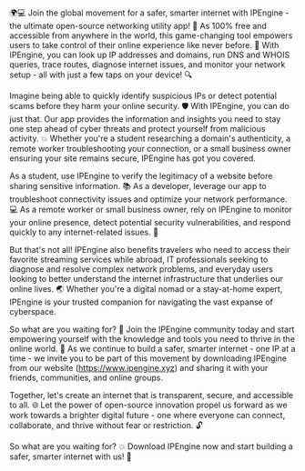 🌍💻 Join the global movement for a safer, smarter internet with IPEngine - the ultimate open-source networking utility app! 🚀 As 100% free and accessible from anywhere in the world, this game-changing tool empowers users to take control of their online experience like never before. 💪 With IPEngine, you can look up IP addresses and domains, run DNS and WHOIS queries, trace routes, diagnose internet issues, and monitor your network setup - all with just a few taps on your device! 🔍

Imagine being able to quickly identify suspicious IPs or detect potential scams before they harm your online security. 🛡️ With IPEngine, you can do just that. Our app provides the information and insights you need to stay one step ahead of cyber threats and protect yourself from malicious activity. 💥 Whether you're a student researching a domain's authenticity, a remote worker troubleshooting your connection, or a small business owner ensuring your site remains secure, IPEngine has got you covered.

As a student, use IPEngine to verify the legitimacy of a website before sharing sensitive information. 📚 As a developer, leverage our app to troubleshoot connectivity issues and optimize your network performance. 💻 As a remote worker or small business owner, rely on IPEngine to monitor your online presence, detect potential security vulnerabilities, and respond quickly to any internet-related issues. 👥

But that's not all! IPEngine also benefits travelers who need to access their favorite streaming services while abroad, IT professionals seeking to diagnose and resolve complex network problems, and everyday users looking to better understand the internet infrastructure that underlies our online lives. 🌏 Whether you're a digital nomad or a stay-at-home expert, IPEngine is your trusted companion for navigating the vast expanse of cyberspace.

So what are you waiting for? 🎉 Join the IPEngine community today and start empowering yourself with the knowledge and tools you need to thrive in the online world. 🌈 As we continue to build a safer, smarter internet - one IP at a time - we invite you to be part of this movement by downloading IPEngine from our website (https://www.ipengine.xyz) and sharing it with your friends, communities, and online groups.

Together, let's create an internet that is transparent, secure, and accessible to all. 🌐 Let the power of open-source innovation propel us forward as we work towards a brighter digital future - one where everyone can connect, collaborate, and thrive without fear or restriction. 🔓

So what are you waiting for? 💥 Download IPEngine now and start building a safer, smarter internet with us! 🚀
